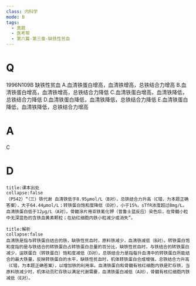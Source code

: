 ```yaml
---
class: 内科学
mode: B
tags:
  - 真题
  - 医考帮
  - 第六篇-第三章-缺铁性贫血
---
```


# Q
1996N109B 缺铁性贫血
A.血清铁蛋白增高，血清铁增高，总铁结合力增高
B.血清铁蛋白增高，血清铁增高，总铁结合力降低
C.血清铁蛋白增高，血清铁降低，总铁结合力降低
D.血清铁蛋白降低，血清铁降低，总铁结合力降低
E.血清铁蛋白降低，血清铁降低，总铁结合力增高

# A
C
# D
```ad-note
title:课本出处
collapse:false
（P542）“（三）铁代谢 血清铁低于8.95μmol/L（B对），总铁结合力升高（C错，为本题正确答案），大于64.44μmol/L；转铁蛋白饱和度降低（D对），小于15%，sTfR浓度超过8mg/L。血清铁蛋白低于12μg/L（A对）。骨髓涂片用亚铁氰化钾（普鲁士蓝反应）染色后，在骨髓小粒中无深蓝色的含铁血黄素颗粒；在幼红细胞内铁小粒减少或消失”。
```

```ad-summary
title:解析
collapse:false
血清铁是指与转铁蛋白结合的铁，缺铁性贫血时，原料铁减少，血清铁减低（B对）。转铁蛋白饱和度指的是与铁结合的转铁蛋白占转铁蛋白总量的百分比，缺铁性贫血时，与铁结合的转铁蛋白减少，运铁蛋白（转铁蛋白）饱和度减低（D对）。总铁结合力是指每升血清中的转铁蛋白所能结合的最大铁量，反映转铁蛋白的水平，缺铁性贫血时，机体转铁蛋白合成增强，总铁结合力升高（C错，为本题正确答案），以增加铁的利用率。血清铁蛋白和骨髓有核红细胞内铁是贮存铁，当原料铁减少时，机体动员贮存铁以满足代谢需要，血清铁蛋白减低（A对），骨髓有核红细胞内铁减低（E对）。
```

